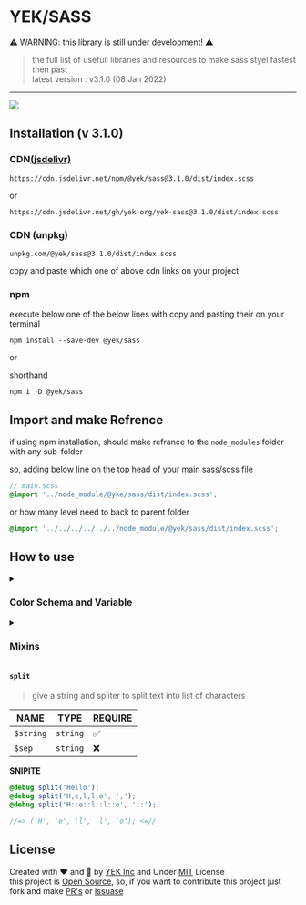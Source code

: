 # YEK/SASS

⚠️ WARNING: this library is still under development! ⚠️

> the full list of usefull libraries and resources to make sass styel fastest then past\
> latest version : v3.1.0 (08 Jan 2022)

----

[![](https://data.jsdelivr.com/v1/package/npm/@yek/sass/badge)](https://www.jsdelivr.com/package/npm/@yek/sass)

## Installation (v 3.1.0)

<h3>CDN<a href="https://www.jsdelivr.com/package/npm/@yek/sass">(jsdelivr)</a></h3>

``` https
https://cdn.jsdelivr.net/npm/@yek/sass@3.1.0/dist/index.scss
```

or

``` https
https://cdn.jsdelivr.net/gh/yek-org/yek-sass@3.1.0/dist/index.scss
```

### CDN (unpkg)

``` https
unpkg.com/@yek/sass@3.1.0/dist/index.scss
```

<p>copy and paste which one of above cdn links on your project</p>

### npm

<p>execute below one of the below lines with copy and pasting their on your terminal</p>

``` shell
npm install --save-dev @yek/sass
```

or

shorthand

``` shell
npm i -D @yek/sass
```

## Import and make Refrence

if using npm installation, should make refrance to the `node_modules` folder
with any sub-folder

so, adding below line on the top head of your main sass/scss file

``` scss
// main.scss 
@import '../node_module/@yke/sass/dist/index.scss';
```

or how many level need to back to parent folder

``` scss
@import '../../../../../../node_module/@yek/sass/dist/index.scss';
```

## How to use

<details>
  <summary id="color-schema"><h3>Color Schema and Variable</h3></summary>
  
  <p>
    in this library we use variable color schema. so, that meant in yek-scss functions and mixins available to making this task easy.
  </p>

  <h4>Create Color Schema (Sass Variable system)</h4>
  <blockquote>this feature under wirtten and not tested</blockquote>

  <p>in this case we syncing sass variable with css variable (custom property) and this featuer just availbe to using native color function who can use with css variables<br />

  to working scss variable, should assigning before `clear-root` and `set-root` mixins
  </p>

  <details>
  <summary>Varialbe Table</summary>

  <table>
  <thead>
  <tr><th>SASS Syntax</th><th>CSS Syntax</th></tr>
  </thead>
  <tbody>
<tr>
<td>

``` scss
$color-primary
```

</td>
<td>

``` css
--color-primary
```

</td>
</tr>
<tr>
<td>

``` scss
$color-secondary
```

</td>
<td>

``` css
--color-secondary
```

</td>
</tr>
<tr>
<td>

``` scss
$color-white
```

</td>
<td>

``` css
--color-white
```

</td>
</tr>
<tr>
<td>  

``` scss
$color-black
```

</td>
<td>

``` css
--color-black
```

</td>
</tr>
<tr>
<td>

``` scss
$color-gray
```

</td>
<td>

``` css
--color-gray
```

</td>
</tr>
<tr>
<td>

``` scss
$color-light-gray
```

</td>
<td>

``` css
--color-light-gray
```

</td>
</tr>
<tr>
<td>

``` scss
$font-family
```

</td>
<td>

``` css
--font-family
```

</td>
</tr>
<tr>
<td colspan="2">if you have any variable should be in pre-built variable as schema, you can forking on github and making PR's or Issues on <a href="https://github.com/yek-org/yek-sass">@yek/sass</a> repo
</tr>
</tbody>
</table>

  </details>

  <p> Now, We using <code>clear-root</code> mixin to reset and normilize the defautl css styles and then using <code>set-root</code> mixin to setup and assign custom css variable as root level on <code>:root</code> selector</p>

  <details>
    <summary>Code Syntax</summary>


  <strong>Sass Syntax</strong>

  ```scss
  // custom or schema scss variable in here...
  @include clear-root();

  // if we have custom css variable, we setting it with set-root mixin in here
  @include set-root((
    custom-variable: 'custom-name',
    // and so on
  ));
  ```

  <strong>Css Syntax</strong>

  ```css
  :root {
    --color-primary: #1a2556;
    --color-secondary: #a5b3d4;
    --color-gray: #dde6f3;
    --color-light-gray: #f3f6fb;
    --color-white: white;
    --color-black: #3e3743;
    --font-family: Roboto, Montserrat, sans-serif;
  }
  ```

  </details>

  <p> And, for using on the your stylesheet, your code should be like some thing on the below
  </p>

  <details>
    <summary>Code Syntax</summary>

  <strong>Sass Syntax</strong>

  ```scss
  .selector{
    // sass native variable
    background-color: $color-primary;

    // css native variable
    background-color: var(--color-primary);

    // varialbe function
    background-color: val(color-primary);

    // color function
    background-color: color(primary);
  }
  ```

  <strong>Css Syntax</strong>

  ```css
  .selector{
    /* sass native variable */
    background-color: #1a2556;

    /* css native variable */
    background-color: var(--color-primary);

    /* varialbe function */
    background-color: var(--color-primary);

    /* color function */
    background-color: var(--color-primary);
  }
  ```

  </details>

  <code>val</code> function as native css <code>var</code> function and <code>color</code> function is function to giving any variable using <code>--color-</code> prefixes.

  so, to assigning new css variable and setting value on it or re-assign or changing current value of the any variable, we can use <code>set-var</code> mixin to making it easy.

  <details>
  <summary>Code Syntax</summary>

  <strong>Sass Syntax</strong>

  ```scss
  @include set-root(( custom-variable : 'custom-value' ));

  .selector::after {
    @include set-var(custom-variable, 'new-value');

    content: val(custom-variable);
  }
  ```

  <strong>Css Syntax</strong>

  ```css
  :root {
    /* another css root variable */
    --custom-variable: 'custom-variable';
  }

  .selector::after {
    --custom-variable: 'new-value';

    content: var(--custom-variable); /* replaced by 'new-value' */
  }
  ```

  </details>
  
</details>


<details>
  <summary><h3>Mixins</h3></summary>

  <details>
    <summary><h4>Flexbox</h4></summary>

  <table>
  <thead></thead>
  <tbody>
  <tr>
  <td>

  ` $dir `
  
  </td>
  <td>

  ` row [ column | row-reverse | column-reverse | col | col-rev | row-rev | r | c | rr | cr ] `

  </td>
  <td>

  alise of ` flex-direction `

  </td>
  </tr>
  <tr>
  <td>

  ` $wrap `
  
  </td>
  <td>

  ` wrap [ nowrap | no | n | w ] `

  </td>
  <td>

  alise of ` flex-wrap `
  
  </td>
  </tr>
  </tbody>
  </table>
  
  <strong>Sass Syntax</strong>

  ``` scss
  // default parameters $dir = row and $wrap = wrap
  @include flex;

  // set `flex-direction` column
  @include flex(column);
  // or
  @include flex($dir: column);

  // set `flex-direction` row
  @include flex;
  // or
  @include flex();
  // or
  @include flex(row);
  // or
  @include flex($dir: row);

  // setting `flex-wrap` nowrap
  @include flex($wrap: nowrap);
  
  // `flex-wrap` wrap
  @include flex($wrap: wrap);
  ```

  <strong>Css Syntax</strong>

  ``` css
  display: flex;
  flex-direction: row;
  flex-wrap: wrap;

  /* for flex column, just flex direction changed */
  flex-direction: column;

  /* for wrapping fle */
  ```

  </details>

  <details>
    <summary><h4>Align System</h4></summary>
  
  <table>
  <thead></thead>
  <tbody>
  <tr>
  <td>

  ` $ver `
  
  </td>
  <td>

  ` flex-start [ flex-end | end | start | space-between | space-around | space-evenly | between | evenly | around or css native ] `

  </td>
  <td>

  vertically align, alise of ` justify-content `

  </td>
  </tr>
  <tr>
  <td>

  ` $hor `
  
  </td>
  <td>

  ` flex-start [ flex-end | end | start | space-between | space-around | space-evenly | between | evenly | around or css native ] `

  </td>
  <td>

  horizontally align, alise of ` align-items `
  
  </td>
  </tr>
  <tr>
  <td>

  ` $content `
  
  </td>
  <td>

  ` flex-start [ flex-end | end | start | space-between | space-around | space-evenly | between | evenly | around or css native ] `

  </td>
  <td>
  
  alise of ` align-content `

  </td>
  </tr>
  </tbody>
  </table>
  
  <strong>Sass Syntax</strong>

  ``` scss
  // default parameters $dir = row and $wrap = wrap
  @include flex;

  // set `flex-direction` column
  @include flex(column);
  // or
  @include flex($dir: column);

  // set `flex-direction` row
  @include flex;
  // or
  @include flex();
  // or
  @include flex(row);
  // or
  @include flex($dir: row);

  // setting `flex-wrap` nowrap
  @include flex($wrap: nowrap);
  
  // `flex-wrap` wrap
  @include flex($wrap: wrap);
  ```

  <strong>Css Syntax</strong>

  ``` css
  display: flex;
  flex-direction: row;
  flex-wrap: wrap;

  /* for flex column, just flex direction changed */
  flex-direction: column;

  /* for wrapping flex */
  flex-wrap: wrap; /* or nowrap */
  ```

  also, we can use ` aligns ` to shorthand of ` align ` mixin. that make all three parameter as once

  ``` scss
  // default is center
  @include aligns;

  // default is center
  @include aligns();

  // or you can use manual argument
  @include aligns(center);
  ```

  ``` css
  justify-content: center;
  align-items: center;
  align-content: center;
  ```

  </details>


  <details>
    <summary><h4>Size, Width and Height</h4></summary>
  </details>


</details>


#### `split`

> give a string and spliter to split text into list of characters

| NAME      | TYPE     | REQUIRE |
| --------- | -------- | ------- |
| `$string` | `string` | ✅      |
| `$sep`    | `string` | ❌      |

**SNIPITE**

```scss
@debug split('Hello');
@debug split('H,e,l,l,o', ',');
@debug split('H::e::l::l::o', '::');

//=> ('H', 'e', 'l', 'l', 'o'); <=//
```



## License

Created with :heart: and :brain: by <a href="https://github.com/yek-org">YEK Inc</a> and Under [MIT](@mit) License <br />
this project is [Open Source](@open-source), so, if you want to contribute this project just fork and make [PR's]() or [Issuase]()
